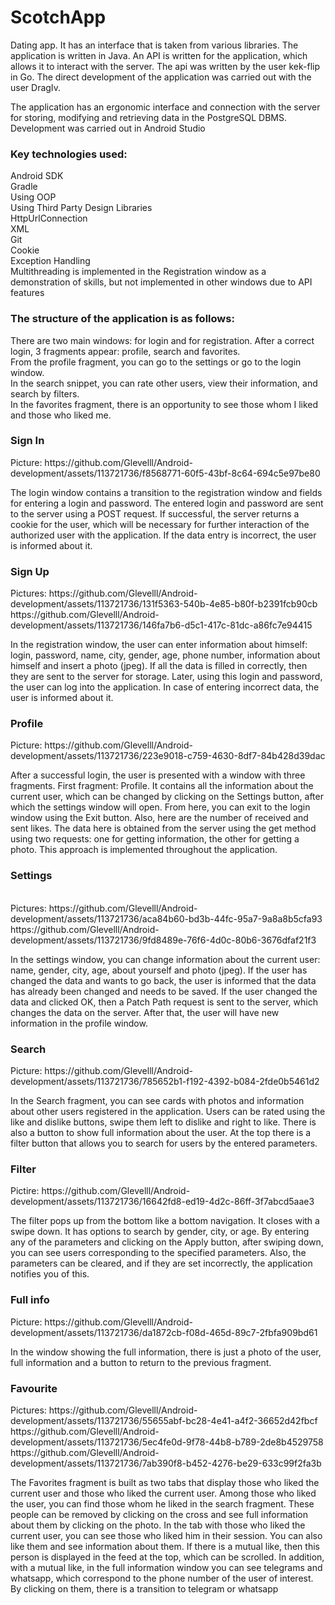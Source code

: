 # ScotchApp

Dating app. It has an interface that is taken from various libraries. The application is written in Java. An API is written for the application, which allows it to interact with the server. The api was written by the user kek-flip in Go. The direct development of the application was carried out with the user DragIv.

The application has an ergonomic interface and connection with the server for storing, modifying and retrieving data in the PostgreSQL DBMS. Development was carried out in Android Studio

<H3> Key technologies used: </H3>
Android SDK  <br/>
Gradle  <br/>
Using OOP  <br/>
Using Third Party Design Libraries  <br/>
HttpUrlConnection  <br/>
XML  <br/>
Git  <br/>
Cookie  <br/>
Exception Handling  <br/>
Multithreading is implemented in the Registration window as a demonstration of skills, but not implemented in other windows due to API features  <br/>


<H3> The structure of the application is as follows: </H3>
There are two main windows: for login and for registration. After a correct login, 3 fragments appear: profile, search and favorites. <br/>
From the profile fragment, you can go to the settings or go to the login window. <br/>
In the search snippet, you can rate other users, view their information, and search by filters. <br/>
In the favorites fragment, there is an opportunity to see those whom I liked and those who liked me. <br/>

<H3>Sign In</H3>
Picture: https://github.com/Glevelll/Android-development/assets/113721736/f8568771-60f5-43bf-8c64-694c5e97be80 <br/>

The login window contains a transition to the registration window and fields for entering a login and password. The entered login and password are sent to the server using a POST request. If successful, the server returns a cookie for the user, which will be necessary for further interaction of the authorized user with the application. If the data entry is incorrect, the user is informed about it.

<H3>Sign Up</H3>
Pictures: https://github.com/Glevelll/Android-development/assets/113721736/131f5363-540b-4e85-b80f-b2391fcb90cb <br/>
https://github.com/Glevelll/Android-development/assets/113721736/146fa7b6-d5c1-417c-81dc-a86fc7e94415 <br/>

In the registration window, the user can enter information about himself: login, password, name, city, gender, age, phone number, information about himself and insert a photo (jpeg). If all the data is filled in correctly, then they are sent to the server for storage. Later, using this login and password, the user can log into the application. In case of entering incorrect data, the user is informed about it.

<H3>Profile</H3>
Picture: https://github.com/Glevelll/Android-development/assets/113721736/223e9018-c759-4630-8df7-84b428d39dac <br/>

After a successful login, the user is presented with a window with three fragments. First fragment: Profile. It contains all the information about the current user, which can be changed by clicking on the Settings button, after which the settings window will open. From here, you can exit to the login window using the Exit button. Also, here are the number of received and sent likes. The data here is obtained from the server using the get method using two requests: one for getting information, the other for getting a photo. This approach is implemented throughout the application.

<H3>Settings</H3> <br/>
Pictures: https://github.com/Glevelll/Android-development/assets/113721736/aca84b60-bd3b-44fc-95a7-9a8a8b5cfa93 <br/>
https://github.com/Glevelll/Android-development/assets/113721736/9fd8489e-76f6-4d0c-80b6-3676dfaf21f3 <br/>

In the settings window, you can change information about the current user: name, gender, city, age, about yourself and photo (jpeg). If the user has changed the data and wants to go back, the user is informed that the data has already been changed and needs to be saved. If the user changed the data and clicked OK, then a Patch Path request is sent to the server, which changes the data on the server. After that, the user will have new information in the profile window.

<H3>Search</H3>
Picture: https://github.com/Glevelll/Android-development/assets/113721736/785652b1-f192-4392-b084-2fde0b5461d2 <br/>

In the Search fragment, you can see cards with photos and information about other users registered in the application. Users can be rated using the like and dislike buttons, swipe them left to dislike and right to like. There is also a button to show full information about the user. At the top there is a filter button that allows you to search for users by the entered parameters.

<H3>Filter</H3>
Pictire: https://github.com/Glevelll/Android-development/assets/113721736/16642fd8-ed19-4d2c-86ff-3f7abcd5aae3 <br/>

The filter pops up from the bottom like a bottom navigation. It closes with a swipe down. It has options to search by gender, city, or age. By entering any of the parameters and clicking on the Apply button, after swiping down, you can see users corresponding to the specified parameters. Also, the parameters can be cleared, and if they are set incorrectly, the application notifies you of this.

<H3>Full info</H3>
Picture: https://github.com/Glevelll/Android-development/assets/113721736/da1872cb-f08d-465d-89c7-2fbfa909bd61 <br/>

In the window showing the full information, there is just a photo of the user, full information and a button to return to the previous fragment.

<H3>Favourite</H3>
Pictures: https://github.com/Glevelll/Android-development/assets/113721736/55655abf-bc28-4e41-a4f2-36652d42fbcf <br/>
https://github.com/Glevelll/Android-development/assets/113721736/5ec4fe0d-9f78-44b8-b789-2de8b4529758 <br/>
https://github.com/Glevelll/Android-development/assets/113721736/7ab390f8-b452-4276-be29-633c99f2fa3b <br/>

The Favorites fragment is built as two tabs that display those who liked the current user and those who liked the current user. Among those who liked the user, you can find those whom he liked in the search fragment. These people can be removed by clicking on the cross and see full information about them by clicking on the photo. In the tab with those who liked the current user, you can see those who liked him in their session. You can also like them and see information about them. If there is a mutual like, then this person is displayed in the feed at the top, which can be scrolled. In addition, with a mutual like, in the full information window you can see telegrams and whatsapp, which correspond to the phone number of the user of interest. By clicking on them, there is a transition to telegram or whatsapp

